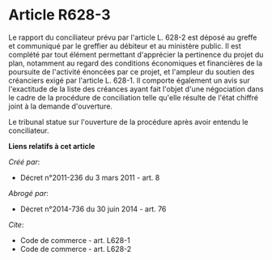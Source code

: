 # Article R628-3

Le rapport du conciliateur prévu par l'article L. 628-2 est déposé au greffe et communiqué par le greffier au débiteur et au
ministère public. Il est complété par tout élément permettant d'apprécier la pertinence du projet du plan, notamment au
regard des conditions économiques et financières de la poursuite de l'activité énoncées par ce projet, et l'ampleur du
soutien des créanciers exigé par l'article L. 628-1. Il comporte également un avis sur l'exactitude de la liste des créances
ayant fait l'objet d'une négociation dans le cadre de la procédure de conciliation telle qu'elle résulte de l'état chiffré
joint à la demande d'ouverture. 

Le tribunal statue sur l'ouverture de la procédure après avoir entendu le conciliateur.

**Liens relatifs à cet article**

_Créé par_:

  - Décret n°2011-236 du 3 mars 2011 - art. 8

_Abrogé par_:

  - Décret n°2014-736 du 30 juin 2014 - art. 76

_Cite_:

  - Code de commerce - art. L628-1
  - Code de commerce - art. L628-2
